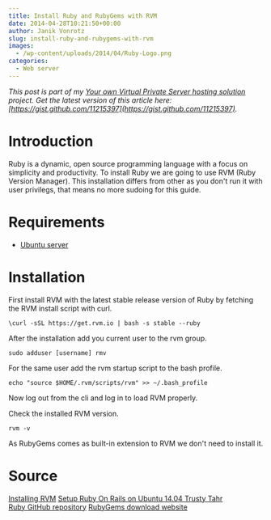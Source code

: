 ```yaml
---
title: Install Ruby and RubyGems with RVM
date: 2014-04-28T10:21:50+00:00
author: Janik Vonrotz
slug: install-ruby-and-rubygems-with-rvm
images:
  - /wp-content/uploads/2014/04/Ruby-Logo.png
categories:
  - Web server
---
```

*This post is part of my [Your own Virtual Private Server hosting solution](https://janikvonrotz.ch/your-own-virtual-private-server-hosting-solution/) project.*
*Get the latest version of this article here: [https://gist.github.com/11215397](https://gist.github.com/11215397).*

# Introduction

Ruby is a dynamic, open source programming language with a focus on simplicity and productivity.
To install Ruby we are going to use RVM (Ruby Version Manager).
This installation differs from other as you don't run it with user privilegs, that means no more sudoing for this guide.
<!--more-->
# Requirements

* [Ubuntu server](https://janikvonrotz.ch/2014/03/13/deploy-ubuntu-server/)

# Installation

First install RVM with the latest stable release version of Ruby by fetching the RVM install script with curl.

    \curl -sSL https://get.rvm.io | bash -s stable --ruby

After the installation add you current user to the rvm group.

    sudo adduser [username] rmv
    
For the same user add the rvm startup script to the bash profile.

    echo "source $HOME/.rvm/scripts/rvm" >> ~/.bash_profile
    
Now log out from the cli and log in to load RVM properly.

Check the installed RVM version.

    rvm -v

As RubyGems comes as built-in extension to RVM we don't need to install it.

# Source

[Installing RVM](http://rvm.io/rvm/install)
[Setup Ruby On Rails on Ubuntu 14.04 Trusty Tahr](https://gorails.com/setup/ubuntu/14.04)  
[Ruby GitHub repository](https://github.com/ruby/ruby)
[RubyGems download website](https://rubygems.org/pages/download)